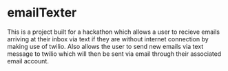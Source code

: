 # emailTexter

This is a project built for a hackathon which allows a user to recieve emails arriving at their inbox via text if they are without internet connection by making use of twilio. Also allows the user to send new emails via text message to twilio which will then be sent via email through their associated email account.
